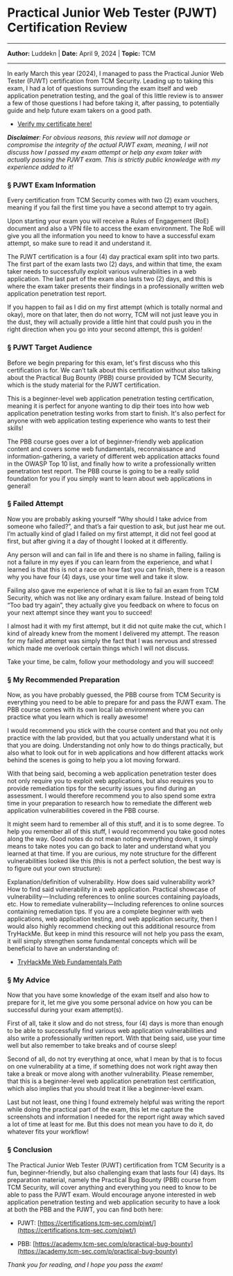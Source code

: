 # Practical Junior Web Tester (PJWT) Certification Review

---

**Author:** Luddekn | **Date:** April 9, 2024 | **Topic:** TCM

---

In early March this year (2024), I managed to pass the Practical Junior Web Tester (PJWT) certification from TCM Security. Leading up to taking this exam, I had a lot of questions surrounding the exam itself and web application penetration testing, and the goal of this little review is to answer a few of those questions I had before taking it, after passing, to potentially guide and help future exam takers on a good path.

- [Verify my certificate here!](https://certified.tcm-sec.com/874f40b1-a392-43ec-a0c4-fdbdafd37602)

_**Disclaimer**: For obvious reasons, this review will not damage or compromise the integrity of the actual PJWT exam, meaning, I will not discuss how I passed my exam attempt or help any exam taker with actually passing the PJWT exam. This is strictly public knowledge with my experience added to it!_

### § PJWT Exam Information

Every certification from TCM Security comes with two (2) exam vouchers, meaning if you fail the first time you have a second attempt to try again.

Upon starting your exam you will receive a Rules of Engagement (RoE) document and also a VPN file to access the exam environment. The RoE will give you all the information you need to know to have a successful exam attempt, so make sure to read it and understand it.

The PJWT certification is a four (4) day practical exam split into two parts. The first part of the exam lasts two (2) days, and within that time, the exam taker needs to successfully exploit various vulnerabilities in a web application. The last part of the exam also lasts two (2) days, and this is where the exam taker presents their findings in a professionally written web application penetration test report.

If you happen to fail as I did on my first attempt (which is totally normal and okay), more on that later, then do not worry, TCM will not just leave you in the dust, they will actually provide a little hint that could push you in the right direction when you go into your second attempt, this is golden!

### § PJWT Target Audience

Before we begin preparing for this exam, let's first discuss who this certification is for. We can’t talk about this certification without also talking about the Practical Bug Bounty (PBB) course provided by TCM Security, which is the study material for the PJWT certification.

This is a beginner-level web application penetration testing certification, meaning it is perfect for anyone wanting to dip their toes into how web application penetration testing works from start to finish. It's also perfect for anyone with web application testing experience who wants to test their skills!

The PBB course goes over a lot of beginner-friendly web application content and covers some web fundamentals, reconnaissance and information-gathering, a variety of different web application attacks found in the OWASP Top 10 list, and finally how to write a professionally written penetration test report. The PBB course is going to be a really solid foundation for you if you simply want to learn about web applications in general!

### § Failed Attempt

Now you are probably asking yourself “Why should I take advice from someone who failed?”, and that’s a fair question to ask, but just hear me out. I’m actually kind of glad I failed on my first attempt, it did not feel good at first, but after giving it a day of thought I looked at it differently.

Any person will and can fail in life and there is no shame in failing, failing is not a failure in my eyes if you can learn from the experience, and what I learned is that this is not a race on how fast you can finish, there is a reason why you have four (4) days, use your time well and take it slow.

Failing also gave me experience of what it is like to fail an exam from TCM Security, which was not like any ordinary exam failure. Instead of being told “Too bad try again”, they actually give you feedback on where to focus on your next attempt since they want you to succeed!

I almost had it with my first attempt, but it did not quite make the cut, which I kind of already knew from the moment I delivered my attempt. The reason for my failed attempt was simply the fact that I was nervous and stressed which made me overlook certain things which I will not discuss.

Take your time, be calm, follow your methodology and you will succeed!

### § My Recommended Preparation

Now, as you have probably guessed, the PBB course from TCM Security is everything you need to be able to prepare for and pass the PJWT exam. The PBB course comes with its own local lab environment where you can practice what you learn which is really awesome!

I would recommend you stick with the course content and that you not only practice with the lab provided, but that you actually understand what it is that you are doing. Understanding not only how to do things practically, but also what to look out for in web applications and how different attacks work behind the scenes is going to help you a lot moving forward.

With that being said, becoming a web application penetration tester does not only require you to exploit web applications, but also requires you to provide remediation tips for the security issues you find during an assessment. I would therefore recommend you to also spend some extra time in your preparation to research how to remediate the different web application vulnerabilities covered in the PBB course.

It might seem hard to remember all of this stuff, and it is to some degree. To help you remember all of this stuff, I would recommend you take good notes along the way. Good notes do not mean noting everything down, it simply means to take notes you can go back to later and understand what you learned at that time. If you are curious, my note structure for the different vulnerabilities looked like this (this is not a perfect solution, the best way is to figure out your own structure):

Explanation/definition of vulnerability.
How does said vulnerability work?
How to find said vulnerability in a web application.
Practical showcase of vulnerability — Including references to online sources containing payloads, etc.
How to remediate vulnerability — Including references to online sources containing remediation tips.
If you are a complete beginner with web applications, web application testing, and web application security, then I would also highly recommend checking out this additional resource from TryHackMe. But keep in mind this resource will not help you pass the exam, it will simply strengthen some fundamental concepts which will be beneficial to have an understanding of:

- [TryHackMe Web Fundamentals Path](https://tryhackme.com/r/path/outline/web)

### § My Advice

Now that you have some knowledge of the exam itself and also how to prepare for it, let me give you some personal advice on how you can be successful during your exam attempt(s).

First of all, take it slow and do not stress, four (4) days is more than enough to be able to successfully find various web application vulnerabilities and also write a professionally written report. With that being said, use your time well but also remember to take breaks and of course sleep!

Second of all, do not try everything at once, what I mean by that is to focus on one vulnerability at a time, if something does not work right away then take a break or move along with another vulnerability. Please remember, that this is a beginner-level web application penetration test certification, which also implies that you should treat it like a beginner-level exam.

Last but not least, one thing I found extremely helpful was writing the report while doing the practical part of the exam, this let me capture the screenshots and information I needed for the report right away which saved a lot of time at least for me. But this does not mean you have to do it, do whatever fits your workflow!

### § Conclusion

The Practical Junior Web Tester (PJWT) certification from TCM Security is a fun, beginner-friendly, but also challenging exam that lasts four (4) days. Its preparation material, namely the Practical Bug Bounty (PBB) course from TCM Security, will cover anything and everything you need to know to be able to pass the PJWT exam. Would encourage anyone interested in web application penetration testing and web application security to have a look at both the PBB and the PJWT, you can find both here:

- PJWT: [https://certifications.tcm-sec.com/pjwt/](https://certifications.tcm-sec.com/pjwt/)

- PBB: [https://academy.tcm-sec.com/p/practical-bug-bounty](https://academy.tcm-sec.com/p/practical-bug-bounty)

_Thank you for reading, and I hope you pass the exam!_

